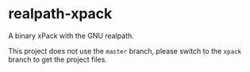 # realpath-xpack

A binary xPack with the GNU realpath.

This project does not use the `master` branch, please
switch to the `xpack` branch to get the project files.


